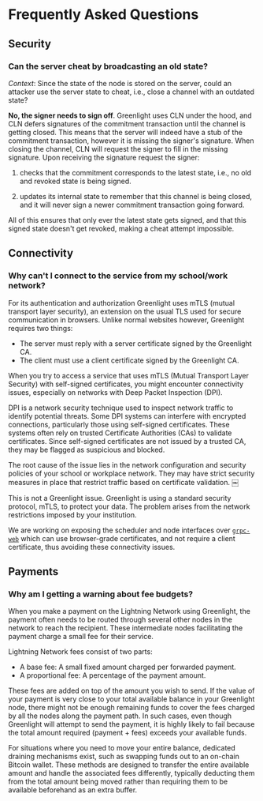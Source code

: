 # Frequently Asked Questions

## Security

### Can the server cheat by broadcasting an old state? <a name="cheating-server"></a>

_Context_: Since the state of the node is stored on the server, could
an attacker use the server state to cheat, i.e., close a channel with
an outdated state?

**No, the signer needs to sign off**. Greenlight uses CLN under the
hood, and CLN defers signatures of the commitment transaction until
the channel is getting closed. This means that the server will indeed
have a stub of the commitment transaction, however it is missing the
signer's signature. When closing the channel, CLN will request the
signer to fill in the missing signature. Upon receiving the signature
request the signer:

 1. checks that the commitment corresponds to the latest state, i.e.,
    no old and revoked state is being signed.
 
 2. updates its internal state to remember that this channel is being
    closed, and it will never sign a newer commitment transaction
    going forward.
 
All of this ensures that only ever the latest state gets signed, and
that this signed state doesn't get revoked, making a cheat attempt
impossible.

## Connectivity

### Why can't I connect to the service from my school/work network?

For its authentication and authorization Greenlight uses mTLS (mutual
transport layer security), an extension on the usual TLS used for
secure communication in browsers. Unlike normal websites however,
Greenlight requires two things:

 - The server must reply with a server certificate signed by the Greenlight CA.
 - The client must use a client certificate signed by the Greenlight CA.
 
When you try to access a service that uses mTLS (Mutual Transport
Layer Security) with self-signed certificates, you might encounter
connectivity issues, especially on networks with Deep Packet
Inspection (DPI).

DPI is a network security technique used to inspect network traffic to
identify potential threats. Some DPI systems can interfere with
encrypted connections, particularly those using self-signed
certificates. These systems often rely on trusted Certificate
Authorities (CAs) to validate certificates. Since self-signed
certificates are not issued by a trusted CA, they may be flagged as
suspicious and blocked.

The root cause of the issue lies in the network configuration and
security policies of your school or workplace network. They may have
strict security measures in place that restrict traffic based on
certificate validation.  ￼

This is not a Greenlight issue. Greenlight is using a standard
security protocol, mTLS, to protect your data. The problem arises from
the network restrictions imposed by your institution.

We are working on exposing the scheduler and node interfaces over
[`grpc-web`][grpc-web] which can use browser-grade certificates, and
not require a client certificate, thus avoiding these connectivity
issues.

[grpc-web]: https://github.com/grpc/grpc-web


## Payments

### Why am I getting a warning about fee budgets?

When you make a payment on the Lightning Network using Greenlight, the
payment often needs to be routed through several other nodes in the
network to reach the recipient. These intermediate nodes facilitating
the payment charge a small fee for their service. 

Lightning Network fees consist of two parts:

 - A base fee: A small fixed amount charged per forwarded payment.
 - A proportional fee: A percentage of the payment amount.

These fees are added on top of the amount you wish to send. If the
value of your payment is very close to your total available balance in
your Greenlight node, there might not be enough remaining funds to
cover the fees charged by all the nodes along the payment path.  In
such cases, even though Greenlight will attempt to send the payment,
it is highly likely to fail because the total amount required
(payment + fees) exceeds your available funds. 

For situations where you need to move your entire balance, dedicated
draining mechanisms exist, such as swapping funds out to an on-chain
Bitcoin wallet. These methods are designed to transfer the entire
available amount and handle the associated fees differently, typically
deducting them from the total amount being moved rather than requiring
them to be available beforehand as an extra buffer.
